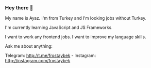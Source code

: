 ### Hey there 👋

My name is Ayaz. I'm from Turkey and I'm looking jobs without Turkey.

I'm currently learning JavaScript and JS Frameworks.

I want to work any frontend jobs. I want to improve my language skills.

Ask me about anything:

Telegram: http://t.me/frostaybek - Instagram: http://instagram.com/frostaybek

